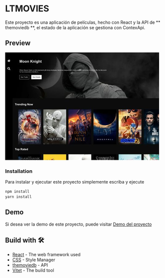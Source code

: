 # LTMOVIES

Este proyecto es una aplicación  de películas, hecho con React y la API de
** themoviedb **,
el estado de la aplicación se gestiona con ContexApi.

## Preview

![](/public/ltmovies.jpg)

### Installation
Para instalar y ejecutar este proyecto simplemente escriba y ejecute
```bash
npm install
yarn install
```

## Demo 

Si desea ver la demo de este proyecto, puede visitar [Demo del proyecto](https://ltmovies.netlify.app//)

## Build with 🛠️

* [React](https://es.reactjs.org/) - The web framework used
* [CSS](https://developer.mozilla.org/es/docs/Web/CSS) - Style Manager
* [themoviedb](https://developers.themoviedb.org/3/getting-started/introduction) - API
* [Vitet](https://vitejs.dev//) - The build tool
